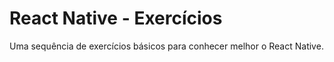 # React Native - Exercícios

Uma sequência de exercícios básicos para conhecer melhor o React Native.